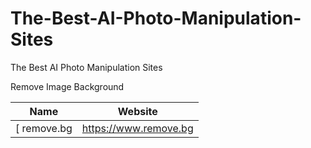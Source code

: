 # The-Best-AI-Photo-Manipulation-Sites
The Best AI Photo Manipulation Sites


Remove Image Background

Name | Website 
------------ | ------- 
[ remove.bg| https://www.remove.bg
